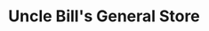 ---
title: "Uncle Bill's General Store"
url: /riviere-saint-paul/uncle-bills-general-store/
shop: Dorfladen
---